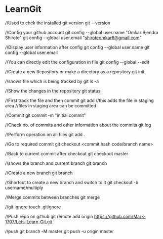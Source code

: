 # LearnGit


//Used to chek the installed git version
git --version

//Config your github account
git config --global user.name "Omkar Rjendra Shirote"
git config --global user.email "shiroteomkar6@gmail.com"

//Display user information after config
git config --global user.name
git config --global user.email

//You can directly edit the configuration in file
git config --global --edit 

//Create a new Repository or make a directory as a repository
git init

//shows file which is being tracked by git
ls -a

//Show the changes in the repository
git status

//First track the file and then commit
git add <filename>
//this adds the file in staging area
//files in staging area can be committed

//Commit
git commit -m "initial commit"

//Check no. of commits and other information about the commits
git log

//Perform operation on all files
git add .

//Go to required commit
git checkout <commit hash code/branch name>

//Back to current commit after checkout
git checkout master

//shows the branch and current branch
git branch

//Create a new branch
git branch <branch name>

//Shortcut to create a new branch and switch to it
git checkout -b username/multiply

//Merge commits between branches
git merge <changed branch>

//git ignore
touch .gitignore

//Push repo on github
git remote add origin https://github.com/Mark-1707/Lets-Learn-Git.git

//push
git branch -M master
git push -u origin master
